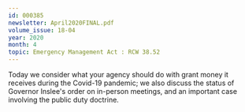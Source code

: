 ```yaml
---
id: 000385
newsletter: April2020FINAL.pdf
volume_issue: 18-04
year: 2020
month: 4
topic: Emergency Management Act : RCW 38.52
---
```


Today we consider what your agency should do with grant money it receives during the Covid-19 pandemic; we also discuss the status of Governor Inslee's order on in-person meetings, and an important case involving the public duty doctrine.